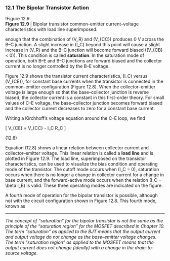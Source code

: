 ### 12.1 The Bipolar Transistor Action

!Figure 12.9  
**Figure 12.9** | Bipolar transistor common-emitter current–voltage characteristics with load line superimposed.

enough that the combination of \(V_R\) and \(V_{CC}\) produces 0 V across the B–C junction. A slight increase in \(I_C\) beyond this point will cause a slight increase in \(V_R\) and the B–C junction will become forward biased (\(V_{CB} < 0\)). This condition is called **saturation**. In the saturation mode of operation, both B–E and B–C junctions are forward biased and the collector current is no longer controlled by the B–E voltage.

Figure 12.9 shows the transistor current characteristics, \(I_C\) versus \(V_{CE}\), for constant base currents when the transistor is connected in the common-emitter configuration (Figure 12.8). When the collector–emitter voltage is large enough so that the base–collector junction is reverse biased, the collector current is a constant in this first-order theory. For small values of C–E voltage, the base–collector junction becomes forward biased and the collector current decreases to zero for a constant base current.

Writing a Kirchhoff’s voltage equation around the C–E loop, we find

\[
V_{CE} = V_{CC} - I_C R_C
\]

(12.8)

Equation (12.8) shows a linear relation between collector current and collector–emitter voltage. This linear relation is called a **load line** and is plotted in Figure 12.9. The load line, superimposed on the transistor characteristics, can be used to visualize the bias condition and operating mode of the transistor. The cutoff mode occurs when \(I_C = 0\), saturation occurs when there is no longer a change in collector current for a change in base current, and the forward-active mode occurs when the relation \(I_C = \beta I_B\) is valid. These three operating modes are indicated on the figure.

A fourth mode of operation for the bipolar transistor is possible, although not with the circuit configuration shown in Figure 12.8. This fourth mode, known as

----

*The concept of “saturation” for the bipolar transistor is not the same as the principle of the “saturation region” for the MOSFET described in Chapter 10. The term “saturation” as applied to the BJT means that the output current and output voltage do not change as the base–emitter voltage changes. The term “saturation region” as applied to the MOSFET means that the output current does not change (ideally) with a change in the drain-to-source voltage.*